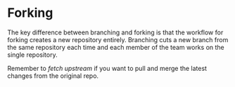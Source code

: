 # Forking

The key difference between branching and forking is that the workflow for forking creates a new repository entirely. Branching cuts a new branch from the same repository each time and each member of the team works on the single repository.

Remember to _fetch upstream_ if you want to pull and merge the latest changes from the original repo.
